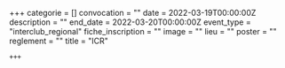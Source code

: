 +++
    categorie = []
    convocation = ""
    date = 2022-03-19T00:00:00Z
    description = ""
    end_date = 2022-03-20T00:00:00Z
    event_type = "interclub_regional"
    fiche_inscription = ""
    image = ""
    lieu = ""
    poster = ""
    reglement = ""
    title = "ICR"
    
    +++
            